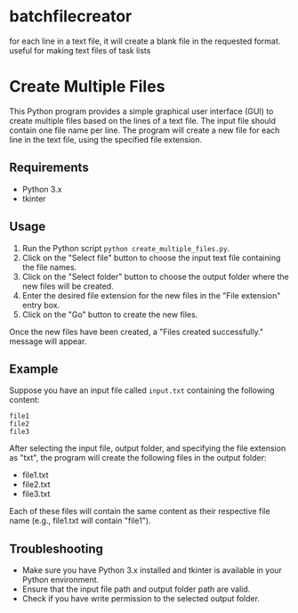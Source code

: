 # batchfilecreator
for each line in a text file, it will create a blank file in the requested format. useful for making text files of task lists

# Create Multiple Files

This Python program provides a simple graphical user interface (GUI) to create multiple files based on the lines of a text file. The input file should contain one file name per line. The program will create a new file for each line in the text file, using the specified file extension.

## Requirements

- Python 3.x
- tkinter

## Usage

1. Run the Python script `python create_multiple_files.py`.
2. Click on the "Select file" button to choose the input text file containing the file names.
3. Click on the "Select folder" button to choose the output folder where the new files will be created.
4. Enter the desired file extension for the new files in the "File extension" entry box.
5. Click on the "Go" button to create the new files.

Once the new files have been created, a "Files created successfully." message will appear.

## Example

Suppose you have an input file called `input.txt` containing the following content:

```
file1
file2
file3
```

After selecting the input file, output folder, and specifying the file extension as "txt", the program will create the following files in the output folder:

- file1.txt
- file2.txt
- file3.txt

Each of these files will contain the same content as their respective file name (e.g., file1.txt will contain "file1").

## Troubleshooting

- Make sure you have Python 3.x installed and tkinter is available in your Python environment.
- Ensure that the input file path and output folder path are valid.
- Check if you have write permission to the selected output folder.
